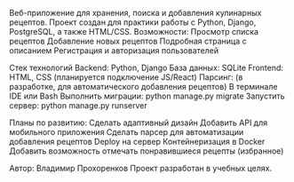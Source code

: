 Веб-приложение для хранения, поиска и добавления кулинарных рецептов. Проект создан для практики работы с Python, Django, PostgreSQL, а также HTML/CSS.
Возможности:
 Просмотр списка рецептов
 Добавление новых рецептов
Подробная страница с описанием
Регистрация и авторизация пользователей

Стек технологий
Backend: Python, Django
База данных: SQLite
Frontend: HTML, CSS (планируется подключение JS/React)
Парсинг: (в разработке, для автоматического добавления рецептов)
В терминале IDE или Bash
Выполнить миграции:
python manage.py migrate
Запустить сервер:
python manage.py runserver

Планы по развитию:
Сделать адаптивный дизайн
Добавить API для мобильного приложения
Сделать парсер для автоматизации добавления рецептов
Deploy на сервер
Контейнеризация в Docker
Добавить возможность отмечать понравившиеся рецепты (избранное)

Автор: Владимир Прохоренков
Проект разработан  в учебных целях.
